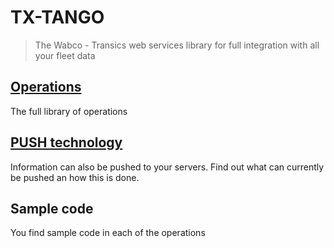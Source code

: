 # TX-TANGO

> The Wabco - Transics web services library for full integration with all your fleet data

## [Operations](/op/)
The full library of operations

## [PUSH technology](/push/)
Information can also be pushed to your servers.
Find out what can currently be pushed an how this is done.

## Sample code
You find sample code in each of the operations
